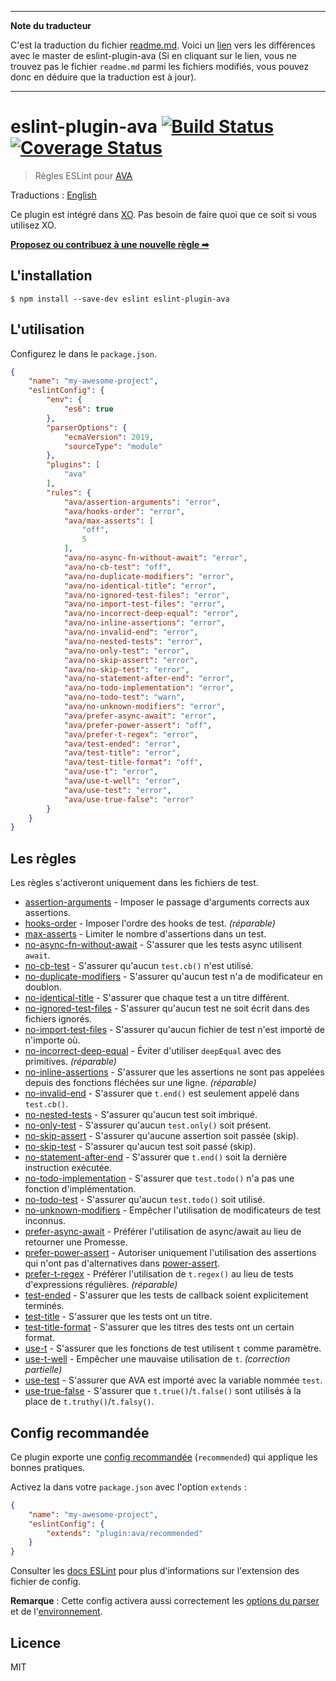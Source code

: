 ___
**Note du traducteur**

C'est la traduction du fichier [readme.md](https://github.com/avajs/eslint-plugin-ava/blob/master/readme.md). Voici un [lien](https://github.com/avajs/eslint-plugin-ava/compare/ff4f7606134ee167d0330284d59110033b3287b9...master#diff-0730bb7c2e8f9ea2438b52e419dd86c9) vers les différences avec le master de eslint-plugin-ava (Si en cliquant sur le lien, vous ne trouvez pas le fichier `readme.md` parmi les fichiers modifiés, vous pouvez donc en déduire que la traduction est à jour).
___
# eslint-plugin-ava [![Build Status](https://travis-ci.org/avajs/eslint-plugin-ava.svg?branch=master)](https://travis-ci.org/avajs/eslint-plugin-ava) [![Coverage Status](https://coveralls.io/repos/github/avajs/eslint-plugin-ava/badge.svg?branch=master)](https://coveralls.io/github/avajs/eslint-plugin-ava?branch=master)

> Règles ESLint pour [AVA](https://ava.li)

Traductions : [English](https://github.com/avajs/eslint-plugin-ava/blob/master/readme.md)

Ce plugin est intégré dans [XO](https://github.com/xojs/xo). Pas besoin de faire quoi que ce soit si vous utilisez XO.


[**Proposez ou contribuez à une nouvelle règle ➡**](https://github.com/avajs/eslint-plugin-ava/blob/master/.github/contributing.md)

## L'installation

```
$ npm install --save-dev eslint eslint-plugin-ava
```


## L'utilisation

Configurez le dans le `package.json`.

```json
{
	"name": "my-awesome-project",
	"eslintConfig": {
		"env": {
			"es6": true
		},
		"parserOptions": {
			"ecmaVersion": 2019,
			"sourceType": "module"
		},
		"plugins": [
			"ava"
		],
		"rules": {
			"ava/assertion-arguments": "error",
			"ava/hooks-order": "error",
			"ava/max-asserts": [
				"off",
				5
			],
			"ava/no-async-fn-without-await": "error",
			"ava/no-cb-test": "off",
			"ava/no-duplicate-modifiers": "error",
			"ava/no-identical-title": "error",
			"ava/no-ignored-test-files": "error",
			"ava/no-import-test-files": "error",
			"ava/no-incorrect-deep-equal": "error",
			"ava/no-inline-assertions": "error",
			"ava/no-invalid-end": "error",
			"ava/no-nested-tests": "error",
			"ava/no-only-test": "error",
			"ava/no-skip-assert": "error",
			"ava/no-skip-test": "error",
			"ava/no-statement-after-end": "error",
			"ava/no-todo-implementation": "error",
			"ava/no-todo-test": "warn",
			"ava/no-unknown-modifiers": "error",
			"ava/prefer-async-await": "error",
			"ava/prefer-power-assert": "off",
			"ava/prefer-t-regex": "error",
			"ava/test-ended": "error",
			"ava/test-title": "error",
			"ava/test-title-format": "off",
			"ava/use-t": "error",
			"ava/use-t-well": "error",
			"ava/use-test": "error",
			"ava/use-true-false": "error"
		}
	}
}
```


## Les règles

Les règles s'activeront uniquement dans les fichiers de test.

- [assertion-arguments](docs/rules/assertion-arguments.md) - Imposer le passage d'arguments corrects aux assertions.
- [hooks-order](docs/rules/hooks-order.md) - Imposer l'ordre des hooks de test. *(réparable)*
- [max-asserts](docs/rules/max-asserts.md) - Limiter le nombre d'assertions dans un test.
- [no-async-fn-without-await](docs/rules/no-async-fn-without-await.md) - S'assurer que les tests async utilisent `await`.
- [no-cb-test](docs/rules/no-cb-test.md) - S'assurer qu'aucun `test.cb()` n'est utilisé.
- [no-duplicate-modifiers](docs/rules/no-duplicate-modifiers.md) - S'assurer qu'aucun test n'a de modificateur en doublon.
- [no-identical-title](docs/rules/no-identical-title.md) - S'assurer que chaque test a un titre différent.
- [no-ignored-test-files](docs/rules/no-ignored-test-files.md) - S'assurer qu'aucun test ne soit écrit dans des fichiers ignorés.
- [no-import-test-files](docs/rules/no-import-test-files.md) - S'assurer qu'aucun fichier de test n'est importé de n'importe où.
- [no-incorrect-deep-equal](docs/rules/no-incorrect-deep-equal.md) - Éviter d'utiliser `deepEqual` avec des primitives. *(réparable)*
- [no-inline-assertions](docs/rules/no-inline-assertions.md) - S'assurer que les assertions ne sont pas appelées depuis des fonctions fléchées sur une ligne. *(réparable)*
- [no-invalid-end](docs/rules/no-invalid-end.md) - S'assurer que `t.end()` est seulement appelé dans `test.cb()`.
- [no-nested-tests](docs/rules/no-nested-tests.md) - S'assurer qu'aucun test soit imbriqué.
- [no-only-test](docs/rules/no-only-test.md) - S'assurer qu'aucun `test.only()` soit présent.
- [no-skip-assert](docs/rules/no-skip-assert.md) - S'assurer qu'aucune assertion soit passée (skip).
- [no-skip-test](docs/rules/no-skip-test.md) - S'assurer qu'aucun test soit passé (skip).
- [no-statement-after-end](docs/rules/no-statement-after-end.md) - S'assurer que `t.end()` soit la dernière instruction exécutée.
- [no-todo-implementation](docs/rules/no-todo-implementation.md) - S'assurer que `test.todo()` n'a pas une fonction d'implémentation.
- [no-todo-test](docs/rules/no-todo-test.md) - S'assurer qu'aucun `test.todo()` soit utilisé.
- [no-unknown-modifiers](docs/rules/no-unknown-modifiers.md) - Empêcher l'utilisation de modificateurs de test inconnus.
- [prefer-async-await](docs/rules/prefer-async-await.md) - Préférer l'utilisation de async/await au lieu de retourner une Promesse.
- [prefer-power-assert](docs/rules/prefer-power-assert.md) - Autoriser uniquement l'utilisation des assertions qui n'ont pas d'alternatives dans [power-assert](https://github.com/power-assert-js/power-assert).
- [prefer-t-regex](docs/rules/prefer-t-regex.md) - Préférer l'utilisation de `t.regex()` au lieu de tests d'expressions régulières. *(réparable)*
- [test-ended](docs/rules/test-ended.md) - S'assurer que les tests de callback soient explicitement terminés.
- [test-title](docs/rules/test-title.md) - S'assurer que les tests ont un titre.
- [test-title-format](docs/rules/test-title-format.md) - S'assurer que les titres des tests ont un certain format.
- [use-t](docs/rules/use-t.md) - S'assurer que les fonctions de test utilisent `t` comme paramètre.
- [use-t-well](docs/rules/use-t-well.md) - Empêcher une mauvaise utilisation de `t`. *(correction partielle)*
- [use-test](docs/rules/use-test.md) - S'assurer que AVA est importé avec la variable nommée `test`.
- [use-true-false](docs/rules/use-true-false.md) - S'assurer que `t.true()`/`t.false()` sont utilisés à la place de `t.truthy()`/`t.falsy()`.


## Config recommandée

Ce plugin exporte une [config recommandée](https://github.com/avajs/eslint-plugin-ava/blob/master/index.js) (`recommended`) qui applique les bonnes pratiques.

Activez la dans votre `package.json` avec l'option `extends` :

```json
{
	"name": "my-awesome-project",
	"eslintConfig": {
		"extends": "plugin:ava/recommended"
	}
}
```

Consulter les [docs ESLint](http://eslint.org/docs/user-guide/configuring#extending-configuration-files) pour plus d'informations sur l'extension des fichier de config.

**Remarque** : Cette config activera aussi correctement les [options du parser](http://eslint.org/docs/user-guide/configuring#specifying-parser-options) et de l'[environnement](http://eslint.org/docs/user-guide/configuring#specifying-environments).


## Licence

MIT
